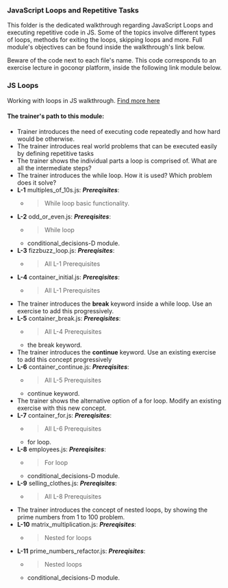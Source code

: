 ### JavaScript Loops and Repetitive Tasks

This folder is the dedicated walkthrough regarding JavaScript Loops and executing
repetitive code in JS. Some of the topics involve different types of loops, methods for
exiting the loops, skipping loops and more. Full module's objectives can be found inside the walkthrough's link below.

Beware of the code next to each file's name. This code corresponds to an exercise lecture in goconqr
platform, inside the following link module below.

### JS Loops

Working with loops in JS walkthrough. [Find more here](https://www.goconqr.com/en-US/c/60238/course_modules/106652)

#### The trainer's path to this module:

* Trainer introduces the need of executing code repeatedly and how hard would be otherwise.
* The trainer introduces real world problems that can be executed easily by defining repetitive tasks
* The trainer shows the individual parts a loop is comprised of. What are all the intermediate steps?
* The trainer introduces the while loop. How it is used? Which problem does it solve?
* **L-1** multiples_of_10s.js: **_Prereqisites_**:
  * >While loop basic functionality.
* **L-2** odd_or_even.js: **_Prereqisites_**:
  * >While loop
  * conditional_decisions-D module.
* **L-3** fizzbuzz_loop.js: **_Prereqisites_**:
  * >All L-1 Prerequisites
* **L-4** container_initial.js: **_Prereqisites_**:
  * >All L-1 Prerequisites
* The trainer introduces the **break** keyword inside a while loop. Use an exercise to add this progressively.
* **L-5** container_break.js: **_Prereqisites_**:
  * >All L-4 Prerequisites
  * the break keyword.
* The trainer introduces the **continue** keyword. Use an existing exercise to add this concept progressively
* **L-6** container_continue.js: **_Prereqisites_**:
  * >All L-5 Prerequisites
  * continue keyword.
* The trainer shows the alternative option of a for loop. Modify an existing exercise with this new concept.
* **L-7** container_for.js: **_Prereqisites_**:
  * >All L-6 Prerequisites
  * for loop.
* **L-8** employees.js: **_Prereqisites_**:
  * >For loop
  * conditional_decisions-D module.
* **L-9** selling_clothes.js: **_Prereqisites_**:
  * >All L-8 Prerequisites
* The trainer introduces the concept of nested loops, by showing the prime numbers from 1 to 100 problem.
* **L-10** matrix_multiplication.js: **_Prereqisites_**:
  * > Nested for loops
* **L-11** prime_numbers_refactor.js: **_Prereqisites_**:
  * >Nested loops
  * conditional_decisions-D module.

